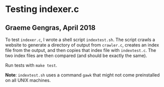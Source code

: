 # Testing indexer.c
## Graeme Gengras, April 2018

To test `indexer.c`, I wrote a shell script `indextest.sh`.  The script crawls
a website to generate a directory of output from `crawler.c`, creates an index
file from the output, and then copies that index file with `indextest.c`.  The
two index files are then compared (and should be exactly the same).

Run tests with `make test`.


**Note**: `indextest.sh` uses a command `gawk` that might not come preinstalled
on all UNIX machines.
